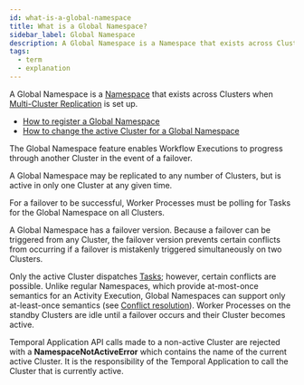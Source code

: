 ```yaml
---
id: what-is-a-global-namespace
title: What is a Global Namespace?
sidebar_label: Global Namespace
description: A Global Namespace is a Namespace that exists across Clusters when Multi-Cluster Replication is set up.
tags:
  - term
  - explanation
---
```


A Global Namespace is a [Namespace](/concepts/what-is-a-namespace) that exists across Clusters when [Multi-Cluster Replication](/concepts/what-is-multi-cluster-replication) is set up.

- [How to register a Global Namespace](/tctl/namespace/register)
- [How to change the active Cluster for a Global Namespace](/tctl/namespace/update)

The Global Namespace feature enables Workflow Executions to progress through another Cluster in the event of a failover.

A Global Namespace may be replicated to any number of Clusters, but is active in only one Cluster at any given time.

For a failover to be successful, Worker Processes must be polling for Tasks for the Global Namespace on all Clusters.

A Global Namespace has a failover version.
Because a failover can be triggered from any Cluster, the failover version prevents certain conflicts from occurring if a failover is mistakenly triggered simultaneously on two Clusters.

Only the active Cluster dispatches [Tasks](/concepts/what-is-a-task); however, certain conflicts are possible.
Unlike regular Namespaces, which provide at-most-once semantics for an Activity Execution, Global Namespaces can support only at-least-once semantics (see [Conflict resolution](/concepts/what-is-multi-cluster-replication/#conflict-resolution)).
Worker Processes on the standby Clusters are idle until a failover occurs and their Cluster becomes active.

Temporal Application API calls made to a non-active Cluster are rejected with a **NamespaceNotActiveError** which contains the name of the current active Cluster.
It is the responsibility of the Temporal Application to call the Cluster that is currently active.
